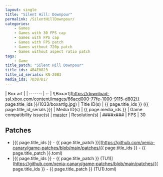 ```yaml
---
layout: single
title: "Silent Hill: Downpour"
permalink: /SilentHillDownpour/
categories:
    - Games
    - Games with 30 FPS cap
    - Games with FPS cap
    - Games with FPS patch
    - Games without 720p patch
    - Games without aspect ratio patch
tags:
    - Game
title_patch: "Silent Hill Downpour"
title_ids: 4B4E0823
title_id_serials: KN-2083
media_ids: 7D387D17
---
```


| Box art                     |
| :-----:                     | :-
| ![Boxart](https://download-ssl.xbox.com/content/images/66acd000-77fe-1000-9115-d802{{ page.title_ids }}/1033/boxartlg.jpg)
| Title ID(s)                 | {{ page.title_ids }} ({{ page.title_id_serials }})
| Media ID(s)                 | {{ page.media_ids }}
| Game compatibility issue(s) | [master](https://github.com/xenia-project/game-compatibility/issues/301)
| Resolution(s)               | ####x###
| FPS                         | 30

## Patches
* [{{ page.title_ids }} - {{ page.title_patch }}](https://github.com/xenia-canary/game-patches/blob/main/patches/{{ page.title_ids }} - {{ page.title_patch }}.toml)
* [{{ page.title_ids }} - {{ page.title_patch }} (TU1)](https://github.com/xenia-canary/game-patches/blob/main/patches/{{ page.title_ids }} - {{ page.title_patch }} (TU1).toml)
